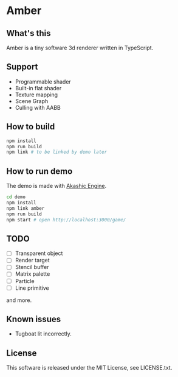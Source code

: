 # Amber

## What's this

Amber is a tiny software 3d renderer written in TypeScript.

## Support

* Programmable shader
* Built-in flat shader
* Texture mapping
* Scene Graph
* Culling with AABB

## How to build

```sh
npm install
npm run build
npm link # to be linked by demo later
```

## How to run demo

The demo is made with [Akashic Engine](https://github.com/akashic-games/akashic-engine/).

```sh
cd demo
npm install
npm link amber
npm run build
npm start # open http://localhost:3000/game/
```

## TODO

* [ ] Transparent object
* [ ] Render target
* [ ] Stencil buffer
* [ ] Matrix palette
* [ ] Particle
* [ ] Line primitive

and more.

## Known issues

* Tugboat lit incorrectly.

## License

This software is released under the MIT License, see LICENSE.txt.
